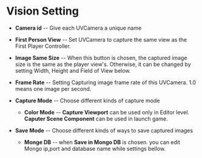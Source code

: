 # Vision Setting
* **Camera id** -- Give each UVCamera a unique name
* **First Person View** -- Set UVCamera to capture the same view as the First Player Controller.
* **Image Same Size** -- When this button is chosen, the captured image size is the same as the player view's. Otherwise, it can be changed by setting Width, Height and Field of View below.
* **Frame Rate** -- Setting Capturing image frame rate of this UVCamera. 1.0 means one image per second.
* **Capture Mode** -- Choose different kinds of capture mode
   * **Color Mode** -- **Capture Viewport** can be used only in Editor level. **Caputer Scene Component** can be used in launch game.

* **Save Mode** -- Choose different kinds of ways to save captured images
  * **Monge DB** -- when **Save in Mongo DB** is chosen. you can edit Mongo ip,port and database name while settings bellow.
 
 										 
